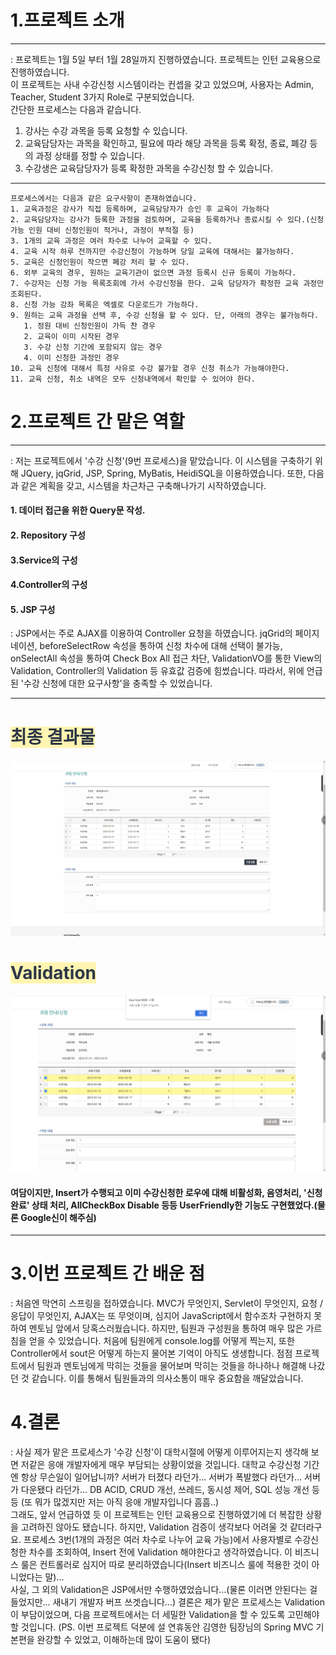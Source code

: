 1.프로젝트 소개
================
***
: 프로젝트는 1월 5일 부터 1월 28일까지 진행하였습니다. 프로젝트는 인턴 교육용으로 진행하였습니다.</br>
이 프로젝트는 사내 수강신청 시스템이라는 컨셉을 갖고 있었으며, 사용자는 Admin, Teacher, Student 
3가지 Role로 구분되었습니다.</br> 간단한 프로세스는 다음과 같습니다.</br>

1. 강사는 수강 과목을 등록 요청할 수 있습니다.
2. 교육담당자는 과목을 확인하고, 필요에 따라 해당 과목을 등록 확정, 종료, 폐강 등의 과정 상태를 정할 수 있습니다.
3. 수강생은 교육담당자가 등록 확정한 과목을 수강신청 할 수 있습니다.

***
```
프로세스에서는 다음과 같은 요구사항이 존재하였습니다.
1. 교육과정은 강사가 직접 등록하며, 교육담당자가 승인 후 교육이 가능하다
2. 교육담당자는 강사가 등록한 과정을 검토하며, 교육을 등록하거나 종료시킬 수 있다.(신청 가능 인원 대비 신청인원이 적거나, 과정이 부적절 등)
3. 1개의 교육 과정은 여러 차수로 나누어 교육할 수 있다.
4. 교육 시작 하루 전까지만 수강신청이 가능하며 당일 교육에 대해서는 불가능하다.
5. 교육은 신청인원이 작으면 폐강 처리 할 수 있다.
6. 외부 교육의 경우, 원하는 교육기관이 없으면 과정 등록시 신규 등록이 가능하다.
7. 수강자는 신청 가능 목록조회에 가서 수강신청을 한다. 교육 담당자가 확정한 교육 과정만 조회된다.
8. 신청 가능 강좌 목록은 엑셀로 다운로드가 가능하다.
9. 원하는 교육 과정을 선택 후, 수강 신청을 할 수 있다. 단, 아래의 경우는 불가능하다.
   1. 정원 대비 신청인원이 가득 찬 경우
   2. 교육이 이미 시작된 경우
   3. 수강 신청 기간에 포함되지 않는 경우
   4. 이미 신청한 과정인 경우
10. 교육 신청에 대해서 특정 사유로 수강 불가할 경우 신청 취소가 가능해야한다.
11. 교육 신청, 취소 내역은 모두 신청내역에서 확인할 수 있어야 한다.
```
2.프로젝트 간 맡은 역할
==================
***
 : 저는 프로젝트에서 '수강 신청'(9번 프로세스)을 맡았습니다. 이 시스템을 구축하기 위해 JQuery, jqGrid, JSP, Spring, MyBatis, HeidiSQL을 이용하였습니다.
또한, 다음과 같은 계획을 갖고, 시스템을 차근차근 구축해나가기 시작하였습니다.
#### 1. 데이터 접근을 위한 Query문 작성.
#### 2. Repository  구성
#### 3.Service의 구성
#### 4.Controller의 구성
#### 5. JSP 구성 
: JSP에서는 주로 AJAX를 이용하여 Controller 요청을 하였습니다. jqGrid의 페이지네이션,
beforeSelectRow 속성을 통하여 신청 차수에 대해 선택이 불가능, onSelectAll 속성을 통하여 
Check Box All 접근 차단, ValidationVO를 통한 View의 Validation, Controller의 Validation 등
유효값 검증에 힘썼습니다. 따라서, 위에 언급된 '수강 신청에 대한 요구사항'을 충족할 수 있었습니다.
***
# <span style = "color:#2D3748; background-color:#fff5b1;">최종 결과물</span>
![img_5.png](./company/img_4.png)
# <span style = "color:#2D3748; background-color:#fff5b1;">Validation</span>
![img_6.png](./company/img_5.png)
#### 여담이지만, Insert가 수행되고 이미 수강신청한 로우에 대해 비활성화, 음영처리, '신청완료' 상태 처리, AllCheckBox Disable 등등 UserFriendly한 기능도 구현했었다.(물론 Google신이 해주심)
***
3.이번 프로젝트 간 배운 점
=====================
: 처음엔 막연히 스프링을 접하였습니다. MVC가 무엇인지, Servlet이 무엇인지, 요청 / 응답이 무엇인지, 
AJAX는 또 무엇이며, 심지어 JavaScript에서 함수조차 구현하지 못하여 멘토님 앞에서 당혹스러웠습니다. 
하지만, 팀원과 구성원을 통하여 매우 많은 가르침을 얻을 수 있었습니다. 처음에 팀원에게 console.log를 어떻게 찍는지,
또한 Controller에서 sout은 어떻게 하는지 물어본 기억이 아직도 생생합니다. 점점 프로젝트에서 팀원과 멘토님에게
막히는 것들을 물어보며 막히는 것들을 하나하나 해결해 나갔던 것 같습니다. 이를 통해서 팀원들과의 의사소통이 매우 중요함을 깨달았습니다.

4.결론
=====
: 사실 제가 맡은 프로세스가 '수강 신청'이 대학시절에 어떻게 이루어지는지 생각해 보면 저같은 응애 개발자에게 매우 부담되는 상황이었을 것입니다.
대학교 수강신청 기간엔 항상 무슨일이 일어납니까? 서버가 터졌다 라던가... 서버가 폭발했다 라던가... 서버가 다운됐다 라던가...
DB ACID, CRUD 개선, 쓰레드, 동시성 제어, SQL 성능 개선 등등 (또 뭐가 많겠지만 저는 아직 응애 개발자입니다 흠흠..)</br>
그래도, 앞서 언급하였 듯 이 프로젝트는 인턴 교육용으로 진행하였기에 더 복잡한 상황을 고려하진 않아도 됐습니다. 하지만, Validation 검증이 생각보다 어려울 것 같더라구요.
프로세스 3번(1개의 과정은 여러 차수로 나누어 교육 가능)에서 사용자별로 수강신청한 차수를 조회하여, Insert 전에 Validation 해야한다고 생각하였습니다.
이 비즈니스 룰은 컨트롤러로 심지어 따로 분리하였습니다(Insert 비즈니스 룰에 적용한 것이 아니었다는 말)...</br>
사실, 그 외의 Validation은 JSP에서만 수행하였었습니다...(물론 이러면 안된다는 걸 들었지만... 새내기 개발자 버프 쓰겟습니다...)
결론은 제가 맡은 프로세스는 Validation이 부담이었으며, 다음 프로젝트에서는 더 세밀한 Validation을 할 수 있도록 고민해야할 것입니다.
(PS. 이번 프로젝트 덕분에 설 연휴동안 김영한 팀장님의 Spring MVC 기본편을 완강할 수 있었고, 이해하는데 많이 도움이 됐다)
